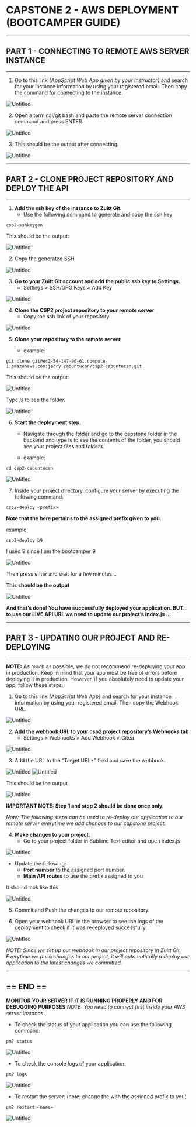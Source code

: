# CAPSTONE 2 - AWS DEPLOYMENT (BOOTCAMPER GUIDE)

-----------------------------------------------------------------------------
## PART 1 - CONNECTING TO REMOTE AWS SERVER INSTANCE
-----------------------------------------------------------------------------

1. Go to this link *{AppScript Web App given by your Instructor}* and search for your instance information by using your registered email. Then copy the command for connecting to the instance.

![Untitled](readme-images/1-2.png)

2. Open a terminal/git bash and paste the remote server connection command and press ENTER.

![Untitled](readme-images/1-3.png)

3. This should be the output after connecting.

![Untitled](readme-images/1-4.png)

-----------------------------------------------------------------------------
## PART 2 - CLONE PROJECT REPOSITORY AND DEPLOY THE API
-----------------------------------------------------------------------------

1. **Add the ssh key of the instance to Zuitt Git.**
	-	Use the following command to generate and copy the ssh key

```sudo
csp2-sshkeygen
```

This should be the output:

![Untitled](readme-images/2-1.png)

2. Copy the generated SSH

![Untitled](readme-images/2-2.png)


3. **Go to your Zuitt Git account and add the public ssh key to Settings.**
	-	Settings > SSH/GPG Keys > Add Key

![Untitled](readme-images/2-3.png)


4. **Clone the CSP2 project repository to your remote server**
	-	Copy the ssh link of your repository

![Untitled](readme-images/2-4.png)


5. **Clone your repository to the remote server**

	-	example:
```sudo
git clone git@ec2-54-147-90-61.compute-1.amazonaws.com:jerry.cabuntucan/csp2-cabuntucan.git
```

This should be the output:

![Untitled](readme-images/2-5.png)

Type *ls* to see the folder.

![Untitled](readme-images/2-6.png)


6. **Start the deployment step.**
	-	Navigate through the folder and go to the capstone folder in the backend and type ls to see the contents of the folder, you should see your project files and folders.

	-	example:
```sudo
cd csp2-cabuntucan
```

![Untitled](readme-images/2-7.png)


7. Inside your project directory, configure your server by executing the following command.

```sudo
csp2-deploy <prefix>
```

**Note that the <prefix> here pertains to the assigned prefix given to you.**

example:

```sudo
csp2-deploy b9
```

I used 9 since I am the bootcamper 9

![Untitled](readme-images/2-8.png)

Then press enter and wait for a few minutes…

**This should be the output**

![Untitled](readme-images/2-9.png)


**And that’s done! You have successfully deployed your application. BUT.. to use our LIVE API URL we need to update our project’s index.js …**


-----------------------------------------------------------------------------
## PART 3 - UPDATING OUR PROJECT AND RE-DEPLOYING
-----------------------------------------------------------------------------
**NOTE:** As much as possible, we do not recommend re-deploying your app in production. Keep in mind that your app must be free of errors before deploying it in production. However, if you absolutely need to update your app, follow these steps.

1. Go to this link *{AppScript Web App}* and search for your instance information by using your registered email. Then copy the Webhook URL.

![Untitled](readme-images/3-1.png)


2. **Add the webhook URL to your csp2 project repository’s Webhooks tab**
	-	Settings > Webhooks > Add Webhook > Gitea

![Untitled](readme-images/3-2.png)


3. Add the URL to the “Target URL*”  field and save the webhook.


![Untitled](readme-images/3-3.png)
![Untitled](readme-images/3-4.png)


This should be the output

![Untitled](readme-images/3-5.png)

**IMPORTANT NOTE: Step 1 and step 2 should be done once only.**

*Note: The following steps can be used to re-deploy our application to our remote server everytime we add changes to our capstone project.*


4. **Make changes to your project.**
	-	Go to your project folder in Sublime Text editor and open index.js

![Untitled](readme-images/3-6.png)


-	Update the following:
	-	**Port number** to the assigned port number.
	- 	**Main API routes** to use the prefix assigned to you

It should look like this

![Untitled](readme-images/3-7.png)


5. Commit and Push the changes to our remote repository.

6. Open your webhook URL in the browser to see the logs of the deployment to check if it was redeployed successfully.


![Untitled](readme-images/3-8.png)

*NOTE: Since we set up our webhook in our project repository in Zuitt Git. Everytime we push changes to our project, it will automatically redeploy our application to the latest changes we committed.*


-----------------------------------------------------------------------------
== END ==
-----------------------------------------------------------------------------

**MONITOR YOUR SERVER IF IT IS RUNNING PROPERLY AND FOR DEBUGGING PURPOSES**
*NOTE: You need to connect first inside your AWS server instance.*

-	To check the status of your application you can use the following command:

```
pm2 status
```

![Untitled](readme-images/3-9.png)

- 	To check the console logs of your application:

```
pm2 logs
```

![Untitled](readme-images/3-10.png)


- 	To restart the server: (note: change the <name> with the assigned prefix to you)

```
pm2 restart <name>
```

![Untitled](readme-images/3-11.png)





